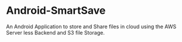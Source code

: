 # Android-SmartSave
An Android Application to store and Share files in cloud using the AWS Server less Backend and S3 file Storage.
